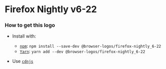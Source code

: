 # Firefox Nightly v6-22

### How to get this logo

* Install with:

  * [`npm`](https://www.npmjs.com/): `npm install --save-dev @browser-logos/firefox-nightly_6-22`
  * [`Yarn`](https://yarnpkg.com/): `yarn add --dev @browser-logos/firefox-nightly_6-22`

* Use [`cdnjs`](https://cdnjs.com/libraries/browser-logos)
